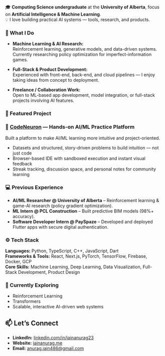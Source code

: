 🎓 **Computing Science undergraduate** at the **University of Alberta**, focus on **Artificial Intelligence & Machine Learning**.  
💡 I love building practical AI systems — tools, research, and products.  

### 🧠 What I Do  

- **Machine Learning & AI Research:**  
  Reinforcement learning, generative models, and data-driven systems.  
  Currently researching policy optimization for imperfect-information games.  

- **Full-Stack & Product Development:**  
  Experienced with front-end, back-end, and cloud pipelines — I enjoy taking ideas from concept to deployment.  

- **Freelance / Collaboration Work:**  
  Open to ML-based app development, model integration, or full-stack projects involving AI features.  

### 🚀 Featured Project  

### 🧩 [CodeNeuron](https://codeneuron.tech) — Hands-on AI/ML Practice Platform  
Built a platform to make AI/ML learning more intuitive and project-oriented.  

- Datasets and structured, story-driven problems to build intuition — not just code  
- Browser-based IDE with sandboxed execution and instant visual feedback  
- Streak tracking, discussion space, and personal notes for community learning  

### 💻 Previous Experience  

- **AI/ML Researcher @ University of Alberta** – Reinforcement learning & game-AI research (policy gradient optimization).  
- **ML Intern @ PCL Construction** – Built predictive BIM models (98%+ accuracy).  
- **Software Developer Intern @ PaySpaze** – Developed and deployed Flutter apps with secure digital authentication.  

### ⚙️ Tech Stack  

**Languages:** Python, TypeScript, C++, JavaScript, Dart  
**Frameworks & Tools:** React, Next.js, PyTorch, TensorFlow, Firebase, Docker, GCP  
**Core Skills:** Machine Learning, Deep Learning, Data Visualization, Full-Stack Development, Product Design  

### 🌱 Currently Exploring  

- Reinforcement Learning  
- Transformers
- Scalable, interactive AI-driven web systems  

## 📫 Let’s Connect  

- **LinkedIn:** [linkedin.com/in/jainanurag23](https://www.linkedin.com/in/jainanurag23)  
- **Website:** [jainanurag.me](https://jainanurag.me)  
- **Email:** [anurag.jain486@gmail.com](mailto:anurag.jain486@gmail.com)  
